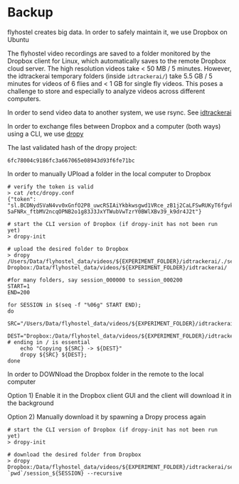 Backup
=================


flyhostel creates big data. In order to safely maintain it, we use Dropbox on Ubuntu

The flyhostel video recordings are saved to a folder monitored by the Dropbox client for Linux, which automatically saves to the remote Dropbox cloud server. The high resolution videos take < 50 MB / 5 minutes. However, the idtrackerai temporary folders (inside `idtrackerai/`) take 5.5 GB / 5 minutes for videos of 6 flies and < 1 GB for single fly videos. This poses a challenge to store and especially to analyze videos across different computers.

In order to send video data to another system, we use rsync. See [idtrackerai](idtrackerai.md)

In order to exchange files between Dropbox and a computer (both ways) using a CLI, we use [dropy](https://github.com/shaliulab/dropy)

The last validated hash of the dropy project:

```
6fc78004c9186fc3a667065e08943d93f6fe71bc
```


In order to manually UPload a folder in the local computer to Dropbox

```
# verify the token is valid
> cat /etc/dropy.conf
{"token": "sl.BCDNydSVaN4vv0xGnfO2P8_uwcRSIAiYkbkwsgwd1VRce_zB1j2CaLFSwRUKyT6fgvkmsYQVWC6Z-5aFNRx_ftbMV2ncqOPNB2o1g83J3JxYTWubVwTzrY0BWlXBv39_k9dr4J2t"}

```

```
# start the CLI version of Dropbox (if dropy-init has not been run yet)
> dropy-init
```

```
# upload the desired folder to Dropbox
> dropy /Users/Data/flyhostel_data/videos/${EXPERIMENT_FOLDER}/idtrackerai/./session_${SESSION} Dropbox:/Data/flyhostel_data/videos/${EXPERIMENT_FOLDER}/idtrackerai/
```

```
#for many folders, say session_000000 to session_000200
START=1
END=200

for SESSION in $(seq -f "%06g" START END);
do
    SRC="/Users/Data/flyhostel_data/videos/${EXPERIMENT_FOLDER}/idtrackerai/./session_${SESSION}"
    DEST="Dropbox:/Data/flyhostel_data/videos/${EXPERIMENT_FOLDER}/idtrackerai/" # ending in / is essential
    echo "Copying ${SRC} -> ${DEST}" 
    dropy ${SRC} ${DEST};
done
```

In order to DOWNload the Dropbox folder in the remote to the local computer


Option 1) Enable it in the Dropbox client GUI and the client will download it in the background

Option 2) Manually download it by spawning a Dropy process again


```
# start the CLI version of Dropbox (if dropy-init has not been run yet)
> dropy-init
```

```
# download the desired folder from Dropbox
> dropy  Dropbox:/Data/flyhostel_data/videos/${EXPERIMENT_FOLDER}/idtrackerai/session_${SESSION} `pwd`/session_${SESSION} --recursive
```




